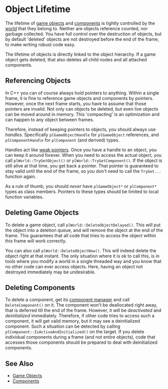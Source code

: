 # Object Lifetime

The lifetime of [game objects](game-objects.md) and [components](components.md) is tightly controlled by the [world](worlds.md) that they belong to. Neither are objects reference counted, nor garbage collected. You have full control over the destruction of objects, but by default 'deleted' objects are not destroyed before the end of the frame, to make writing robust code easy.

The lifetime of objects is directly linked to the object hierarchy. If a game object gets deleted, that also deletes all child nodes and all attached components.

## Referencing Objects

In C++ you can of course always hold pointers to anything. Within a single frame, it is fine to reference game objects and components by pointers. However, once the next frame starts, you have to assume that those pointers are invalid. Not only can objects be deleted, but even live objects can be moved around in memory. This 'compacting' is an optimization and can happen to any object between frames.

Therefore, instead of keeping pointers to objects, you should always use *handles*. Specifically `plGameObjectHandle` for `plGameObject` references, and `plComponentHandle` for `plComponent` (and derived) types.

Handles act like [weak pointers](https://en.wikipedia.org/wiki/Weak_reference). Once you have a handle to an object, you can keep it around forever. When you need to access the actual object, you call `plWorld::TryGetObject()` or `plWorld::TryGetComponent()`. If the object is still alive at that time, you get back a pointer. That pointer is guaranteed to stay valid until the end of the frame, so you don't need to call the `TryGet...` function again.

As a rule of thumb, you should *never* have `plGameObject*` or `plComponent*` types as class members. Pointers to these types should be limited to local function variables.

## Deleting Game Objects

To delete a game object, call `plWorld::DeleteObjectDelayed()`. This will put the object into a deletion queue, and will remove the object at the end of the frame. This guarantees that all code that tries to access the object within this frame will work correctly.

You can also call `plWorld::DeleteObjectNow()`. This will indeed delete the object right at that instant. The only situation where it is ok to call this, is in tools where you modify a world in a single threaded way and you know that no other code can ever access objects. Here, having an object not destroyed immediately may be undesirable.

## Deleting Components

To delete a component, get its [component manager](component-managers.md) and call `DeleteComponent()` on it. The component won't be deallocated right away, that is deferred till the end of the frame. However, it will be *deactivated* and *deinitialized* immediately. Therefore, if other code tries to access such a component, it will get valid memory, but it may see a deinitialized component. Such a situation can be detected by calling `plComponent::IsActiveAndInitialized()` on the target. If you delete individual components during a frame (and not entire objects), code that accesses those components should be prepared to deal with deinitialized components.

## See Also


* [Game Objects](game-objects.md)
* [Components](components.md)
